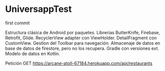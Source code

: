 # UniversappTest
first commit

Estructura clásica de Android por paquetes.
Librerias ButterKnife, Firebase, Retrofit, Glide.
RecyclerView adapter con ViewHolder.
DetailFragment con CustomView.
Gestion del Toolbar para navegación.
Almacenaje de datos en base de datos de firestore, pero no los recupera.
Gradle con versiones ext.
Modelo de datos en Kotlin.

Petición GET
https://arcane-atoll-67184.herokuapp.com/api/restaurants